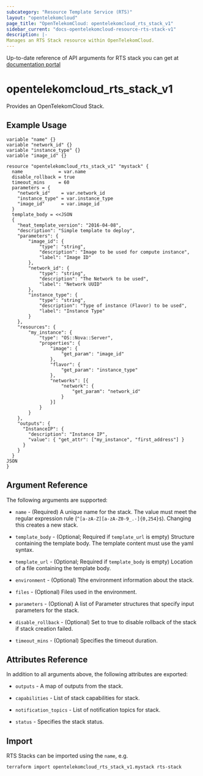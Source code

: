 ```yaml
---
subcategory: "Resource Template Service (RTS)"
layout: "opentelekomcloud"
page_title: "OpenTelekomCloud: opentelekomcloud_rts_stack_v1"
sidebar_current: "docs-opentelekomcloud-resource-rts-stack-v1"
description: |-
Manages an RTS Stack resource within OpenTelekomCloud.
---
```


Up-to-date reference of API arguments for RTS stack you can get at
[documentation portal](https://docs.otc.t-systems.com/resource-template-service/api-ref/apis/stack_management)

# opentelekomcloud_rts_stack_v1

Provides an OpenTelekomCloud Stack.

## Example Usage

```hcl
variable "name" {}
variable "network_id" {}
variable "instance_type" {}
variable "image_id" {}

resource "opentelekomcloud_rts_stack_v1" "mystack" {
  name             = var.name
  disable_rollback = true
  timeout_mins     = 60
  parameters = {
    "network_id"    = var.network_id
    "instance_type" = var.instance_type
    "image_id"      = var.image_id
  }
  template_body = <<JSON
  {
    "heat_template_version": "2016-04-08",
    "description": "Simple template to deploy",
    "parameters": {
        "image_id": {
            "type": "string",
            "description": "Image to be used for compute instance",
            "label": "Image ID"
        },
        "network_id": {
            "type": "string",
            "description": "The Network to be used",
            "label": "Network UUID"
        },
        "instance_type": {
            "type": "string",
            "description": "Type of instance (Flavor) to be used",
            "label": "Instance Type"
        }
    },
    "resources": {
        "my_instance": {
            "type": "OS::Nova::Server",
            "properties": {
                "image": {
                    "get_param": "image_id"
                },
                "flavor": {
                    "get_param": "instance_type"
                },
                "networks": [{
                    "network": {
                        "get_param": "network_id"
                    }
                }]
            }
        }
    },
    "outputs": {
      "InstanceIP": {
        "description": "Instance IP",
        "value": { "get_attr": ["my_instance", "first_address"] }
      }
    }
  }
JSON
}
```

## Argument Reference

The following arguments are supported:

* `name` - (Required) A unique name for the stack. The value must meet the regular expression rule (`^[a-zA-Z][a-zA-Z0-9_.-]{0,254}$`). Changing this creates a new stack.

* `template_body` - (Optional; Required if `template_url` is empty) Structure containing the template body. The template content must use the yaml syntax.

* `template_url` - (Optional; Required if `template_body` is empty) Location of a file containing the template body.

* `environment` - (Optional) Tthe environment information about the stack.

* `files` - (Optional) Files used in the environment.

* `parameters` - (Optional) A list of Parameter structures that specify input parameters for the stack.

* `disable_rollback` - (Optional) Set to true to disable rollback of the stack if stack creation failed.

* `timeout_mins` - (Optional) Specifies the timeout duration.

## Attributes Reference

In addition to all arguments above, the following attributes are exported:

* `outputs` - A map of outputs from the stack.

* `capabilities` - List of stack capabilities for stack.

* `notification_topics` - List of notification topics for stack.

* `status` - Specifies the stack status.


## Import

RTS Stacks can be imported using the `name`, e.g.

```sh
terraform import opentelekomcloud_rts_stack_v1.mystack rts-stack
```
